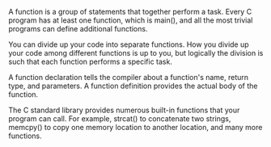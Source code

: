 A function is a group of statements that together perform a task. Every C program has at least one function, which is main(), and all the most trivial programs can define additional functions.



You can divide up your code into separate functions. How you divide up your code among different functions is up to you, but logically the division is such that each function performs a specific task.



A function declaration tells the compiler about a function's name, return type, and parameters. A function definition provides the actual body of the function.



The C standard library provides numerous built-in functions that your program can call. For example, strcat() to concatenate two strings, memcpy() to copy one memory location to another location, and many more functions.
